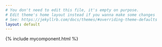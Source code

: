 ```yaml
---
# You don't need to edit this file, it's empty on purpose.
# Edit theme's home layout instead if you wanna make some changes
# See: https://jekyllrb.com/docs/themes/#overriding-theme-defaults
layout: default
---
```


<script>
{% include scala-js-tutorial-fastopt-bundle.js %}
</script>


{% include mycomponent.html %}


    